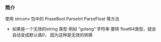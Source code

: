 ### 简介

使用 strconv 包中的 PraseBool ParseInt ParseFloat 等方法

- 如果是一个无效的string 类型 例如 ”golang“ 字符串 要转 float64类型，就会自动变成默认值0， 因为这种是无效的转换